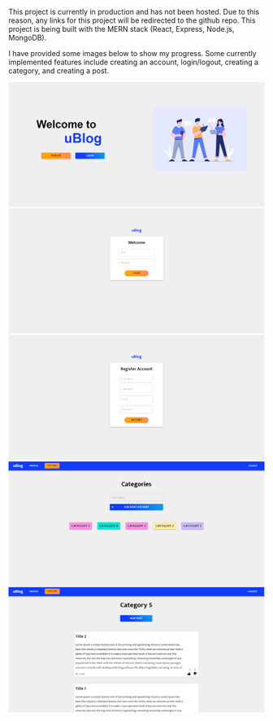 This project is currently in production and has not been hosted. Due to this reason, any links for this project will be redirected to the github repo. This project is being built with the MERN stack (React, Express, Node.js, MongoDB).

I have provided some images below to show my progress. Some currently implemented features include creating an account, login/logout, creating a category, and creating a post. 

![Image](frontpage.png)
![Image](login.png)
![Image](signup.png)
![Image](category.png)
![Image](singlecat.png)
